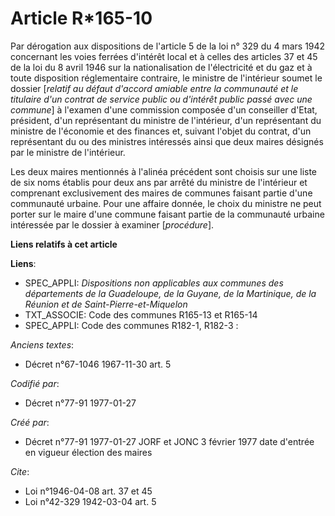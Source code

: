 # Article R*165-10

Par dérogation aux dispositions de l'article 5 de la loi n° 329 du 4 mars 1942 concernant les voies ferrées d'intérêt local
et à celles des articles 37 et 45 de la loi du 8 avril 1946 sur la nationalisation de l'électricité et du gaz et à toute
disposition réglementaire contraire, le ministre de l'intérieur soumet le dossier [*relatif au défaut d'accord amiable entre
la communauté et le titulaire d'un contrat de service public ou d'intérêt public passé avec une commune*] à l'examen d'une
commission composée d'un conseiller d'Etat, président, d'un représentant du ministre de l'intérieur, d'un représentant du
ministre de l'économie et des finances et, suivant l'objet du contrat, d'un représentant du ou des ministres intéressés ainsi
que deux maires désignés par le ministre de l'intérieur.

Les deux maires mentionnés à l'alinéa précédent sont choisis sur une liste de six noms établis pour deux ans par arrêté du
ministre de l'intérieur et comprenant exclusivement des maires de communes faisant partie d'une communauté urbaine. Pour une
affaire donnée, le choix du ministre ne peut porter sur le maire d'une commune faisant partie de la communauté urbaine
intéressée par le dossier à examiner [*procédure*].

**Liens relatifs à cet article**

**Liens**:

  - SPEC_APPLI: *Dispositions non applicables aux communes des départements de la Guadeloupe, de la Guyane, de la Martinique, de la Réunion et de Saint-Pierre-et-Miquelon*
  - TXT_ASSOCIE: Code des communes R165-13 et R165-14
  - SPEC_APPLI: Code des communes R182-1, R182-3 :

_Anciens textes_:

  - Décret n°67-1046 1967-11-30 art. 5

_Codifié par_:

  - Décret n°77-91 1977-01-27

_Créé par_:

  - Décret n°77-91 1977-01-27 JORF et JONC 3 février 1977 date d'entrée en vigueur élection des maires

_Cite_:

  - Loi n°1946-04-08 art. 37 et 45
  - Loi n°42-329 1942-03-04 art. 5
